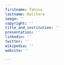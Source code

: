 ```yaml
---
firstname: Tahina
lastname: Ralitera
image: ''
copyright: ''
title_and_institution: ''
presentation: ''
linkedin: ''
twitter: ''
wikipedia: ''
website: ''

---
```

